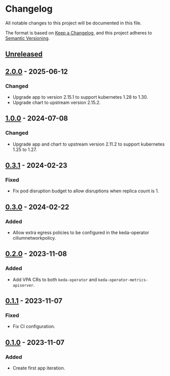 # Changelog

All notable changes to this project will be documented in this file.

The format is based on [Keep a Changelog](https://keepachangelog.com/en/1.0.0/),
and this project adheres to [Semantic Versioning](https://semver.org/spec/v2.0.0.html).

## [Unreleased]

## [2.0.0] - 2025-06-12

### Changed

- Upgrade app to version 2.15.1 to support kubernetes 1.28 to 1.30.
- Upgrade chart to upstream version 2.15.2.

## [1.0.0] - 2024-07-08

### Changed

- Upgrade app and chart to upstream version 2.11.2 to support kubernetes 1.25 to 1.27.

## [0.3.1] - 2024-02-23

### Fixed

- Fix pod disruption budget to allow disruptions when replica count is 1.

## [0.3.0] - 2024-02-22

### Added

- Allow extra egress policies to be configured in the keda-operator ciliumnetworkpolicy.

## [0.2.0] - 2023-11-08

### Added

- Add VPA CRs to both `keda-operator` and `keda-operator-metrics-apiserver`.

## [0.1.1] - 2023-11-07

### Fixed

- Fix CI configuration.

## [0.1.0] - 2023-11-07

### Added

- Create first app iteration.

[Unreleased]: https://github.com/giantswarm/keda-app/compare/v2.0.0...HEAD
[2.0.0]: https://github.com/giantswarm/keda-app/compare/v1.0.0...v2.0.0
[1.0.0]: https://github.com/giantswarm/keda-app/compare/v0.3.1...v1.0.0
[0.3.1]: https://github.com/giantswarm/keda-app/compare/v0.3.0...v0.3.1
[0.3.0]: https://github.com/giantswarm/keda-app/compare/v0.2.0...v0.3.0
[0.2.0]: https://github.com/giantswarm/keda-app/compare/v0.1.1...v0.2.0
[0.1.1]: https://github.com/giantswarm/keda-app/compare/v0.1.0...v0.1.1
[0.1.0]: https://github.com/giantswarm/keda-app/releases/tag/v0.1.0

